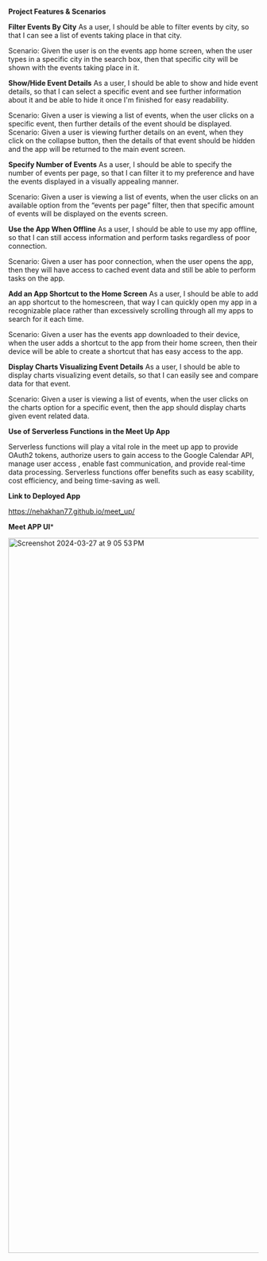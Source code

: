 **Project Features & Scenarios**

**Filter Events By City** 
As a user, I should be able to filter events by city, so that I can see a list of events taking place in that city.

Scenario: Given the user is on the events app home screen, when the user types in a specific city in the search box, then that specific city will be shown with the events taking place in it.

**Show/Hide Event Details**
As a user, I should be able to show and hide event details, so that I can select a specific event and see further information about it and be able to hide it once I'm finished for easy readability. 

Scenario: Given a user is viewing a list of events, when the user clicks on a specific event, then further details of the event should be displayed.
Scenario: Given a user is viewing further details on an event, when they click on the collapse button, then the details of that event should be hidden and the app will be returned to the main event screen.

**Specify Number of Events**
As a user, I should be able to specify the number of events per page, so that I can filter it to my preference and have the events displayed in a visually appealing manner.

Scenario: Given a user is viewing a list of events, when the user clicks on an available option from the “events per page” filter, then that specific amount of events will be displayed on the events screen.

**Use the App When Offline**
As a user, I should be able to use my app offline, so that I can still access information and perform tasks regardless of poor connection.

Scenario: Given a user has poor connection, when the user opens the app, then they will have access to cached event data and still be able to perform tasks on the app.

**Add an App Shortcut to the Home Screen**
As a user, I should be able to add an app shortcut to the homescreen, that way I can quickly open my app in a recognizable place rather than excessively scrolling through all my apps to search for it each time.

Scenario: Given a user has the events app downloaded to their device, when the user adds a shortcut to the app from their home screen, then their device will be able to create a shortcut that has easy access to the app.

**Display Charts Visualizing Event Details**
As a user, I should be able to display charts visualizing event details, so that I can easily see and compare data for that event.

Scenario: Given a user is viewing a list of events, when the user clicks on the charts option for a specific event, then the app should display charts given event related data.


**Use of Serverless Functions in the Meet Up App**

Serverless functions will play a vital role in the meet up app to provide OAuth2 tokens, authorize users to gain access to the Google Calendar API, manage user access , enable fast communication, and provide real-time data processing. Serverless functions offer benefits such as easy scability, cost efficiency, and being time-saving as well.

**Link to Deployed App** 

https://nehakhan77.github.io/meet_up/

**Meet APP UI***

<img width="1439" alt="Screenshot 2024-03-27 at 9 05 53 PM" src="https://github.com/nehakhan77/meet_up/assets/136394004/f73bda3e-f556-467c-8c51-bdf3216427e4">


